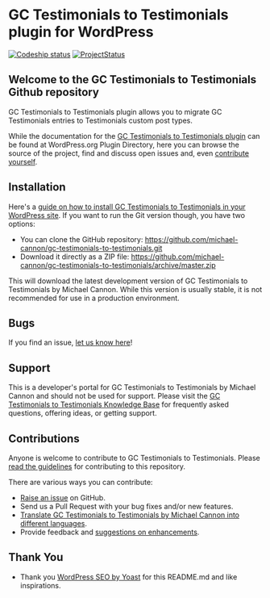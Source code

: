 # GC Testimonials to Testimonials plugin for WordPress

[![Codeship status](https://www.codeship.io/projects/7078d850-72b7-0131-ab14-4e46b2fa20d2/status)](https://www.codeship.io/projects/13667)
[![ProjectStatus](http://stillmaintained.com/michael-cannon/gc-testimonials-to-testimonials.png)](http://stillmaintained.com/michael-cannon/gc-testimonials-to-testimonials)

## Welcome to the GC Testimonials to Testimonials Github repository

GC Testimonials to Testimonials plugin allows you to migrate GC Testimonials entries to Testimonials custom post types.

While the documentation for the [GC Testimonials to Testimonials plugin](http://wordpress.org/plugins/gc-testimonials-to-testimonials/) can be found at WordPress.org Plugin Directory, here you can browse the source of the project, find and discuss open issues and, even [contribute yourself](https://github.com/michael-cannon/gc-testimonials-to-testimonials/blob/master/CONTRIBUTING.md).

## Installation

Here's a [guide on how to install GC Testimonials to Testimonials in your WordPress site](http://wordpress.org/plugins/gc-testimonials-to-testimonials/installation/). If you want to run the Git version though, you have two options:

* You can clone the GitHub repository: https://github.com/michael-cannon/gc-testimonials-to-testimonials.git
* Download it directly as a ZIP file: https://github.com/michael-cannon/gc-testimonials-to-testimonials/archive/master.zip

This will download the latest development version of GC Testimonials to Testimonials by Michael Cannon. While this version is usually stable, it is not recommended for use in a production environment.

## Bugs

If you find an issue, [let us know here](https://github.com/michael-cannon/gc-testimonials-to-testimonials/issues/new)!

## Support

This is a developer's portal for GC Testimonials to Testimonials by Michael Cannon and should not be used for support. Please visit the [GC Testimonials to Testimonials Knowledge Base](https://aihrus.zendesk.com/categories/20104507-Testimonials-Widget) for frequently asked questions, offering ideas, or getting support.

## Contributions

Anyone is welcome to contribute to GC Testimonials to Testimonials. Please [read the guidelines](https://github.com/michael-cannon/gc-testimonials-to-testimonials/blob/master/CONTRIBUTING.md) for contributing to this repository.

There are various ways you can contribute:

* [Raise an issue](https://github.com/michael-cannon/gc-testimonials-to-testimonials/issues) on GitHub.
* Send us a Pull Request with your bug fixes and/or new features.
* [Translate GC Testimonials to Testimonials by Michael Cannon into different languages](https://nodedesk.zendesk.com/hc/en-us/articles/202294892-How-do-I-change-Testimonials-Widget-text-labels-).
* Provide feedback and [suggestions on enhancements](https://github.com/michael-cannon/gc-testimonials-to-testimonials/issues?direction=desc&labels=Enhancement&page=1&sort=created&state=open).

## Thank You
* Thank you [WordPress SEO by Yoast](https://github.com/jdevalk/wordpress-seo/blob/master/README.md) for this README.md and like inspirations.
